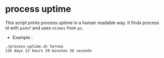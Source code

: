 # process uptime

This script prints process uptime in a human readable way.
It finds process id with `pidof` and uses `etimes` from `ps`.

* Example :

```
./process-uptime.sh ternoa
116 days 23 hours 29 minutes 36 seconds
```
